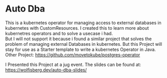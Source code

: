 # Auto Dba

This is a kubernetes operator for managing access to external databases in kubernetes with CustomResources. I created this to learn more about kubernetres operators and to solve a usecase i had.    
But I will not support it because i found a similar project that solves the problem of managing external Databases in kubernetes. But this Project will stay for use as a Starter template to write a kubernetes Operator in Java.
Other Project: https://github.com/movetokube/postgres-operator   
   
I Presented this Project at a jug event. The slides can be found at: https://wolfisberg.dev/auto-dba-slides/
